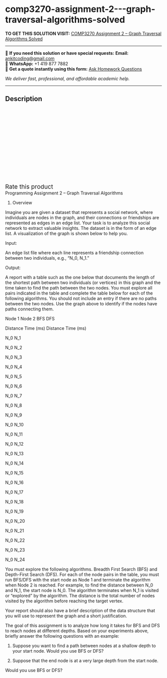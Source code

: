 # comp3270-assignment-2---graph-traversal-algorithms-solved
**TO GET THIS SOLUTION VISIT:** [COMP3270 Assignment 2 – Graph Traversal Algorithms Solved](https://www.ankitcodinghub.com/product/comp-3270-introduction-to-algorithms-solved/)


---

📩 **If you need this solution or have special requests:** **Email:** ankitcoding@gmail.com  
📱 **WhatsApp:** +1 419 877 7882  
📄 **Get a quote instantly using this form:** [Ask Homework Questions](https://www.ankitcodinghub.com/services/ask-homework-questions/)

*We deliver fast, professional, and affordable academic help.*

---

<h2>Description</h2>



<div class="kk-star-ratings kksr-auto kksr-align-center kksr-valign-top" data-payload="{&quot;align&quot;:&quot;center&quot;,&quot;id&quot;:&quot;131821&quot;,&quot;slug&quot;:&quot;default&quot;,&quot;valign&quot;:&quot;top&quot;,&quot;ignore&quot;:&quot;&quot;,&quot;reference&quot;:&quot;auto&quot;,&quot;class&quot;:&quot;&quot;,&quot;count&quot;:&quot;0&quot;,&quot;legendonly&quot;:&quot;&quot;,&quot;readonly&quot;:&quot;&quot;,&quot;score&quot;:&quot;0&quot;,&quot;starsonly&quot;:&quot;&quot;,&quot;best&quot;:&quot;5&quot;,&quot;gap&quot;:&quot;4&quot;,&quot;greet&quot;:&quot;Rate this product&quot;,&quot;legend&quot;:&quot;0\/5 - (0 votes)&quot;,&quot;size&quot;:&quot;24&quot;,&quot;title&quot;:&quot;COMP3270 Assignment 2 – Graph Traversal Algorithms Solved&quot;,&quot;width&quot;:&quot;0&quot;,&quot;_legend&quot;:&quot;{score}\/{best} - ({count} {votes})&quot;,&quot;font_factor&quot;:&quot;1.25&quot;}">

<div class="kksr-stars">

<div class="kksr-stars-inactive">
            <div class="kksr-star" data-star="1" style="padding-right: 4px">


<div class="kksr-icon" style="width: 24px; height: 24px;"></div>
        </div>
            <div class="kksr-star" data-star="2" style="padding-right: 4px">


<div class="kksr-icon" style="width: 24px; height: 24px;"></div>
        </div>
            <div class="kksr-star" data-star="3" style="padding-right: 4px">


<div class="kksr-icon" style="width: 24px; height: 24px;"></div>
        </div>
            <div class="kksr-star" data-star="4" style="padding-right: 4px">


<div class="kksr-icon" style="width: 24px; height: 24px;"></div>
        </div>
            <div class="kksr-star" data-star="5" style="padding-right: 4px">


<div class="kksr-icon" style="width: 24px; height: 24px;"></div>
        </div>
    </div>

<div class="kksr-stars-active" style="width: 0px;">
            <div class="kksr-star" style="padding-right: 4px">


<div class="kksr-icon" style="width: 24px; height: 24px;"></div>
        </div>
            <div class="kksr-star" style="padding-right: 4px">


<div class="kksr-icon" style="width: 24px; height: 24px;"></div>
        </div>
            <div class="kksr-star" style="padding-right: 4px">


<div class="kksr-icon" style="width: 24px; height: 24px;"></div>
        </div>
            <div class="kksr-star" style="padding-right: 4px">


<div class="kksr-icon" style="width: 24px; height: 24px;"></div>
        </div>
            <div class="kksr-star" style="padding-right: 4px">


<div class="kksr-icon" style="width: 24px; height: 24px;"></div>
        </div>
    </div>
</div>


<div class="kksr-legend" style="font-size: 19.2px;">
            <span class="kksr-muted">Rate this product</span>
    </div>
    </div>
Programming Assignment 2 – Graph Traversal Algorithms

1. Overview

Imagine you are given a dataset that represents a social network, where individuals are nodes in the graph, and their connections or friendships are represented as edges in an edge list. Your task is to analyze this social network to extract valuable insights. The dataset is in the form of an edge list. A visualization of the graph is shown below to help you.

Input:

An edge list file where each line represents a friendship connection between two individuals, e.g., “N_0, N_1.”

Output:

A report with a table such as the one below that documents the length of the shortest path between two individuals (or vertices) in this graph and the time taken to find the path between the two nodes. You must explore all pairs indicated in the table and complete the table below for each of the following algorithms. You should not include an entry if there are no paths between the two nodes. Use the graph above to identify if the nodes have paths connecting them.

Node 1 Node 2 BFS DFS

Distance Time (ms) Distance Time (ms)

N_0 N_1

N_0 N_2

N_0 N_3

N_0 N_4

N_0 N_5

N_0 N_6

N_0 N_7

N_0 N_8

N_0 N_9

N_0 N_10

N_0 N_11

N_0 N_12

N_0 N_13

N_0 N_14

N_0 N_15

N_0 N_16

N_0 N_17

N_0 N_18

N_0 N_19

N_0 N_20

N_0 N_21

N_0 N_22

N_0 N_23

N_0 N_24

You must explore the following algorithms. Breadth First Search (BFS) and Depth-First Search (DFS). For each of the node pairs in the table, you must run BFS/DFS with the start node as Node 1 and terminate the algorithm when Node 2 is reached. For example, to find the distance between N_0 and N_1, the start node is N_0. The algorithm terminates when N_1 is visited or “explored” by the algorithm. The distance is the total number of nodes visited by the algorithm before reaching the target vertex.

Your report should also have a brief description of the data structure that you will use to represent the graph and a short justification.

The goal of this assignment is to analyze how long it takes for BFS and DFS to reach nodes at different depths. Based on your experiments above, briefly answer the following questions with an example:

1. Suppose you want to find a path between nodes at a shallow depth to your start node. Would you use BFS or DFS?

2. Suppose that the end node is at a very large depth from the start node.

Would you use BFS or DFS?
